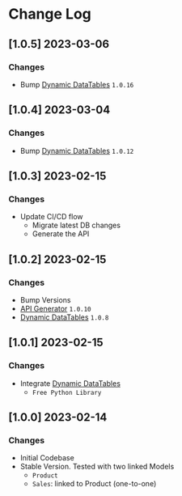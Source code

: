 # Change Log

## [1.0.5] 2023-03-06
### Changes

- Bump [Dynamic DataTables](https://github.com/app-generator/django-dynamic-datatb) `1.0.16`

## [1.0.4] 2023-03-04
### Changes

- Bump [Dynamic DataTables](https://github.com/app-generator/django-dynamic-datatb) `1.0.12`

## [1.0.3] 2023-02-15
### Changes

- Update CI/CD flow
  - Migrate latest DB changes 
  - Generate the API

## [1.0.2] 2023-02-15
### Changes

- Bump Versions
 - [API Generator](https://github.com/app-generator/django-api-generator) `1.0.10`
 - [Dynamic DataTables](https://github.com/app-generator/django-dynamic-datatb) `1.0.8`


## [1.0.1] 2023-02-15
### Changes

- Integrate [Dynamic DataTables](https://github.com/app-generator/django-dynamic-datatb) 
  - `Free Python Library`

## [1.0.0] 2023-02-14
### Changes

- Initial Codebase
- Stable Version. Tested with two linked Models
  - `Product`
  - `Sales`: linked to Product (one-to-one)
